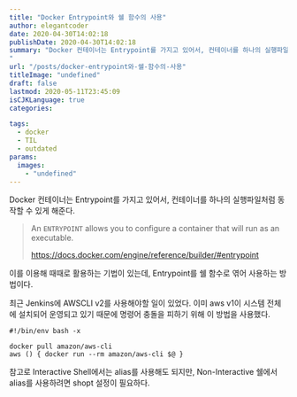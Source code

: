 ```yaml
---
title: "Docker Entrypoint와 쉘 함수의 사용"
author: elegantcoder
date: 2020-04-30T14:02:18
publishDate: 2020-04-30T14:02:18
summary: "Docker 컨테이너는 Entrypoint를 가지고 있어서, 컨테이너를 하나의 실행파일처럼 동작할 수 있게 해준다. An ENTRYPOINT allows you to configure a container that will run as an executable. https://docs.docker.com/engine/reference/builder/#entrypoint 이를 이용해 때때로 활용하는 기법이 있는데, Entrypoint를 쉘 함수로 엮어 사용하는 방법이다. 최근 Jenkins에 AWSCLI v2를 사용해야할 일이 있었다. 이미 aws v1이 시스템 전체에 설치되어 운영되고 있기 때문에 [&hellip;]
"
url: "/posts/docker-entrypoint와-쉘-함수의-사용"
titleImage: "undefined"
draft: false
lastmod: 2020-05-11T23:45:09
isCJKLanguage: true
categories:

tags:
  - docker
  - TIL
  - outdated
params:
  images:
    - "undefined"
---
```

Docker 컨테이너는 Entrypoint를 가지고 있어서, 컨테이너를 하나의 실행파일처럼 동작할 수 있게 해준다.

> An `ENTRYPOINT` allows you to configure a container that will run as an executable.
> 
> https://docs.docker.com/engine/reference/builder/#entrypoint

이를 이용해 때때로 활용하는 기법이 있는데, Entrypoint를 쉘 함수로 엮어 사용하는 방법이다.

최근 Jenkins에 AWSCLI v2를 사용해야할 일이 있었다. 이미 aws v1이 시스템 전체에 설치되어 운영되고 있기 때문에 명령어 충돌을 피하기 위해 이 방법을 사용했다.

```
#!/bin/env bash -x 

docker pull amazon/aws-cli
aws () { docker run --rm amazon/aws-cli $@ }
```

참고로 Interactive Shell에서는 alias를 사용해도 되지만, Non-Interactive 쉘에서 alias를 사용하려면 shopt 설정이 필요하다.